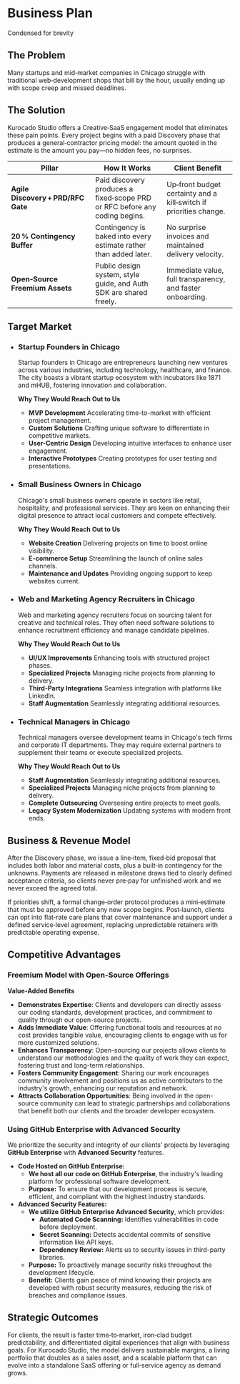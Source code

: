 # Business Plan

<note>Condensed for brevity</note>

## The Problem

Many startups and mid‑market companies in Chicago struggle with traditional web‑development shops
that bill by the hour, usually ending up with scope creep and missed deadlines.

## The Solution

Kurocado Studio offers a Creative‑SaaS engagement model that eliminates these pain points. Every
project begins with a paid Discovery phase that produces a general‑contractor pricing model: the
amount quoted in the estimate is the amount you pay—no hidden fees, no surprises.

| **Pillar**                         | **How It Works**                                                           | **Client Benefit**                                                |
| ---------------------------------- | -------------------------------------------------------------------------- | ----------------------------------------------------------------- |
| **Agile Discovery + PRD/RFC Gate** | Paid discovery produces a fixed‑scope PRD or RFC before any coding begins. | Up‑front budget certainty and a kill‑switch if priorities change. |
| **20 % Contingency Buffer**        | Contingency is baked into every estimate rather than added later.          | No surprise invoices and maintained delivery velocity.            |
| **Open‑Source Freemium Assets**    | Public design system, style guide, and Auth SDK are shared freely.         | Immediate value, full transparency, and faster onboarding.        |

## Target Market

- ### **Startup Founders in Chicago**

  Startup founders in Chicago are entrepreneurs launching new ventures across various industries,
  including technology, healthcare, and finance. The city boasts a vibrant startup ecosystem with
  incubators like 1871 and mHUB, fostering innovation and collaboration.

  **Why They Would Reach Out to Us**

  - **MVP Development** Accelerating time-to-market with efficient project management.
  - **Custom Solutions** Crafting unique software to differentiate in competitive markets.
  - **User-Centric Design** Developing intuitive interfaces to enhance user engagement.
  - **Interactive Prototypes** Creating prototypes for user testing and presentations.

- ### **Small Business Owners in Chicago**

  Chicago's small business owners operate in sectors like retail, hospitality, and professional
  services. They are keen on enhancing their digital presence to attract local customers and compete
  effectively.

  **Why They Would Reach Out to Us**

  - **Website Creation** Delivering projects on time to boost online visibility.
  - **E-commerce Setup** Streamlining the launch of online sales channels.
  - **Maintenance and Updates** Providing ongoing support to keep websites current.

- ### **Web and Marketing Agency Recruiters in Chicago**

  Web and marketing agency recruiters focus on sourcing talent for creative and technical roles.
  They often need software solutions to enhance recruitment efficiency and manage candidate
  pipelines.

  **Why They Would Reach Out to Us**

  - **UI/UX Improvements** Enhancing tools with structured project phases.
  - **Specialized Projects** Managing niche projects from planning to delivery.
  - **Third-Party Integrations** Seamless integration with platforms like LinkedIn.
  - **Staff Augmentation** Seamlessly integrating additional resources.

- ### **Technical Managers in Chicago**

  Technical managers oversee development teams in Chicago's tech firms and corporate IT departments.
  They may require external partners to supplement their teams or execute specialized projects.

  **Why They Would Reach Out to Us**

  - **Staff Augmentation** Seamlessly integrating additional resources.
  - **Specialized Projects** Managing niche projects from planning to delivery.
  - **Complete Outsourcing** Overseeing entire projects to meet goals.
  - **Legacy System Modernization** Updating systems with modern front ends.

## Business & Revenue Model

After the Discovery phase, we issue a line‑item, fixed‑bid proposal that includes both labor and
material costs, plus a built‑in contingency for the unknowns. Payments are released in milestone
draws tied to clearly defined acceptance criteria, so clients never pre‑pay for unfinished work and
we never exceed the agreed total.

If priorities shift, a formal change‑order protocol produces a mini‑estimate that must be approved
before any new scope begins. Post‑launch, clients can opt into flat‑rate care plans that cover
maintenance and support under a defined service‑level agreement, replacing unpredictable retainers
with predictable operating expense.

## Competitive Advantages

### Freemium Model with Open-Source Offerings

**Value-Added Benefits**

- **Demonstrates Expertise**: Clients and developers can directly assess our coding standards,
  development practices, and commitment to quality through our open-source projects.
- **Adds Immediate Value**: Offering functional tools and resources at no cost provides tangible
  value, encouraging clients to engage with us for more customized solutions.
- **Enhances Transparency**: Open-sourcing our projects allows clients to understand our
  methodologies and the quality of work they can expect, fostering trust and long-term
  relationships.
- **Fosters Community Engagement**: Sharing our work encourages community involvement and positions
  us as active contributors to the industry's growth, enhancing our reputation and network.
- **Attracts Collaboration Opportunities**: Being involved in the open-source community can lead to
  strategic partnerships and collaborations that benefit both our clients and the broader developer
  ecosystem.

### Using GitHub Enterprise with Advanced Security

We prioritize the security and integrity of our clients' projects by leveraging **GitHub
Enterprise** with **Advanced Security** features.

- **Code Hosted on GitHub Enterprise:**
  - **We host all our code on GitHub Enterprise**, the industry's leading platform for professional
    software development.
  - **Purpose:** To ensure that our development process is secure, efficient, and compliant with the
    highest industry standards.
- **Advanced Security Features:**
  - **We utilize GitHub Enterprise Advanced Security**, which provides:
    - **Automated Code Scanning:** Identifies vulnerabilities in code before deployment.
    - **Secret Scanning:** Detects accidental commits of sensitive information like API keys.
    - **Dependency Review:** Alerts us to security issues in third-party libraries.
  - **Purpose:** To proactively manage security risks throughout the development lifecycle.
  - **Benefit:** Clients gain peace of mind knowing their projects are developed with robust
    security measures, reducing the risk of breaches and compliance issues.

## Strategic Outcomes

For clients, the result is faster time‑to‑market, iron‑clad budget predictability, and
differentiated digital experiences that align with business goals. For Kurocado Studio, the model
delivers sustainable margins, a living portfolio that doubles as a sales asset, and a scalable
platform that can evolve into a standalone SaaS offering or full‑service agency as demand grows.
